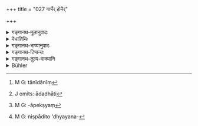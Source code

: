 +++
title = "027 गार्भैर् होमैर्"

+++

<details><summary>गङ्गानथ-मूलानुवादः</summary>

Of twice-born men the taint of seed and womb is removed by the ‘Libations in connection with Pregnancy’ and by ‘Jātakarman’ (Rites attendant upon birth), ‘Chauḍa’ (Tonsure) and ‘Mauñjībandhana’ (Tying of the grass-girdle). (27)


“How can these sacraments be regarded as subserving the purposes of actions? As regards the ‘sprinkling of butter,’ it is only natural that through the butter it should subserve the purposes of the sacrificial act, in Connection with which it has been prescribed. These sacraments however lie entirely, outside the pale of any action;—their injunction not occurring in the context of any sacrificial act. So it is difficult to say that they help in the sacrifice through the man (in the way in which the does through the butter). And unless it subserves the purposes of an act, consecration cannot be performed for its own sake; as in that case it should cease to be a ‘consecration’ (which is always subsidiary to something else), and become a primary act itself, and (when it ceases to be a consecration) this would mean the nullification of the statement ‘corporeal consecration should be performed’ (verse 26), and also of the Accusative ending in the statement ‘when, the boy is born, before he is touched by any other person, the father should etc.’ (which refers to the Birth-rites); and in that case, the sense of the injunction will have to be altered, as is done in the case of the injunction ‘Saktūñjuhoti’ [where the incompatibility of the Accusative ending leads us to alter it into the Instrumental ],—a particular result (as arising out of the consecration, as a primary act by itself) will have to be assumed; and so forth, a number of absurd assumptions will have to be made.”


(1) Ādhāna, 
(2) Puṃsavana, 
(3) Sīmanta, 
(4) Jāta, 
(5) Nāma, 
(6) Anna, 
(7) Chaula, 
(8) Mauñjī, 
(9-12) the four Vratas, 
(13) Godāna, 
(14) Samāvartana, 
(15) Vivāha, 
and (16) Antya.’


(1) Garbhādhāna, 
(2) Puṃsavana, 
(3) Sīmanta, 
(4) Bali, 
(5) Jātakṛtya, 
(6) Nāmakaraṇa, 
(7) Niṣkrama, 
(8) Annaprāśana, 
(9) Chaulakarma, 
(10) Upanayana, 
(11-14) the Four Veda-vratas, 
(15) Snāna, 
(16) Udvāha, 
(17) Āgrayaṇa, 
(18) Aṣṭakā, 
(19) Śrāvaṇī, 
(20) Āśvayujī, 
(21) Mārgaśīrṣī, 
(22) Pārvaṇa, 
(23) Utsarga, 
(24) Upākaraṇa, 
(25) Mahāyajñas;


(1) Garbhādhāna, 
(2) Puṃsavana, 
(3) Sīmantonnayana, 
(4) Jātakarma, 
(5) Nāmakaraṇa, 
(6) Annaprāśana, 
(7) Chaula, 
(8) Upanayana, 
(9-12) the four Veda-vratas, 
(13) Snāna, 
(14) Sahadharmacāriṇīsaṃyoga, 
(15-19) the five mahāyajñas, 
(20-26) the seven Pākayajñas—Aṣṭakā, Pārvaṇa-Śrāddba, Śrāvanī, Āgrahāyaṇī, Caitrī and Āśvayujī, 
(27-33) the seven Haviryajñas—Agnyādheya, Agnihotra, Darśapūrṇamāsa, Cāturmāsya, Āgrayaṇeṣṭi, Nirūdhapaśubandha, and Sautrāmaṇi, 
(33-40) the seven Somayajñas—Agniṣṭoma, Atyagniṣṭoma, Ukthya, Ṣoḍasbī, Vājapeya, Atirātra and Āptoryamā’
</details>

<details><summary>मेधातिथिः</summary>

उक्तं संस्कारप्रयोजनं पावनः शरीरसंस्कारः पुण्यश् च । तत्र पावनत्वम् उच्यते- दुष्टस्य दोषापकर्षणम् । 

- कुतः पुनः शरीरस्य दुष्टतेत्य् आशङ्कायाम् आह । **बैजिकं गार्भिकं चैन** इति । बीजे भवं बीजनिमित्तं वा **बैजिकम्** । एवं **गार्भिकम्** । **एनः** पापम् अदृष्टं दुःखकारणम् । तस्य बीजगर्भयोर् निमित्तभावाद् शुचित्वमात्रम् इहोच्यते । शुक्रशोणिते पुरुषस्य बीजम् । ते च स्वभावाद् अशुचिनी । गर्भाधान्य् अपि दोषसंक्रान्त्या दुष्टैव । अतस् तन्निमित्तम् अशुचित्वं पुरुषस्य संस्कारैर् **अपमृज्यते** ऽपनुद्यते । 

- तान् इदानीं[^१३१] कांश्चिन् नामधेयेन, कांश्चित् संस्कार्यविशेषोपलक्षितान् कृत्वा निर्दिशति । **गार्भैर् होमैः** । गर्भे संभ्हुते नार्याः क्रियन्ते । गर्भं वा ग्रहीतुम् गर्भप्रयोजनकत्वाद् गार्भाः । नारी तत्र द्वारमात्रम् । प्रयोजकस् तु गर्भ एव । अतस् तत्प्रयुक्तत्वाच् च तदर्था होमाः पुंसवनसीमन्तोन्नयनगर्भाधानानि । होमशब्द उपलक्षणार्थः कर्ममात्रस्य । न हि गर्भाधानं होमः । एतेषां च कर्मणां दर्व्यदेवतादिरूपं गृह्यस्मृतिभ्यो ऽवसातव्यम् । यथैव गार्भैर् होमैर् एवं **जातकर्मा**ख्येन संस्कारेण । एवं **चौडेन** । चूडार्थः चौडः । **मौञ्जीनिबन्धनम्** उपनयनम् । तत्र हि मुञ्जविकारो मेखला बध्यते । अतस् तेनोपनयनकर्मोपलक्ष्यते । बन्धनम् एव **निबन्धनम्** । निः वृत्तपूरणः । जातकर्मादीनि संस्कारनामधेयानि कृतद्वन्द्वानि करणविभक्त्या एनोपमार्जनस्य निर्दिश्यन्ते ।


[^१३१]:
     M G: tānīdānīṃ

- संस्कारश् च सर्वः संस्कार्ये कार्यान्तरशेषभूते कृतार्थे करिष्यमाणार्थे वा कंचिद् दृष्टम् अदृष्टं वा विशेषम् आदधाति । "व्रीहीन् अवहन्ति" (आप्श्१.२१.७) इति, "व्रीहिभिर् यजेत" (श्ब् ११.३.१.३) इति यागं निर्वर्तयिष्यतां तुषकणविप्रमोक्षो दृष्टो विशेष आदधाति[^१३२] । "शिरसो ऽवतार्य स्रजं शुचौ देशे निदधाति" इति उपभुक्ताया आकीर्णाकारायाः प्रतिपत्तिनियमाद् अदृष्टः स्रजो विशेषः । तत्रेमे संस्काराः श्रीरशुद्ध्यर्थाः श्रुताः । न च गन्धाध्यपकर्षणं मृद्वारिसंबन्धाद् इव शरीरे दृश्यते । तेनेयं जन्मादिकालशुद्धिवद् अदृष्टविशेषा शुद्धिर् वेदितव्या । एतया च शुद्ध्या पूतः श्रौतस्मार्तेषु कर्मस्व् अधिक्रियते । यथा मन्त्रपूतम् आज्यं होमे । लौकिके तु कार्ये द्रव्यशुद्ध्यैव शुद्धिर् यथाज्यस्य भोजनादौ । स्पृष्यता हि कुमारस्य "अद्भिर् गात्राणि शुद्ध्यन्ति" (म्ध् ५.१०८) इत्य् एतावतैव भवति । तथा चाह- "न तदुपस्पर्शनाद् अशौचम्" (ग्ध् २.३) इति ।


[^१३२]:
     J omits: ādadhāti

- <u>कथं</u> पुनः कर्मार्थत्वम् एतेषाम् । युक्तम् उत्पवनस्याज्यद्वारकं प्रकरणेन विनियोगात् । अमी तु बाह्या न कस्यचित् कर्मणः प्रकरणे श्रुताः । अतः पुरुषद्वारिका कर्मार्थता दुर्भणा । न चासति कार्योपयोगे स्वरूपतः संस्कार एव निर्वर्त्यः । तथा सति संस्कार्तैव हीयेत प्रधानकर्मता स्यात् । अतश् च "कार्यः शरीरसंस्कार" इति, "कुमारे जाते पुरान्यैर् आलम्भात्" (आश्ग् १.१३.१) इति च द्वितीया श्रुतिर् बाध्येत, "शत्रूञ् जुहोति" इतिवद् विनियोगभङ्गः स्यात् । तत्र चाधिकारकल्पनेत्यादिबह्वसमञ्जसं प्राप्नोति । 

- <u>उच्यते</u> । न वयं श्रुत्यादिप्रामाण्यापेक्षं[^१३३] तादर्थ्यम् अङ्गलक्षणं ब्रूमः, अपि तूपकारकत्वम् । तच् चानङ्गत्वे ऽप्य् उपपद्यते । यथाधानविधिः स्वाध्यायाध्ययनविधिश् च । न ह्य् अत्र श्रुत्यादयः सन्ति । यदाहवनीये जुहोतीत्याहवनीयादयो विनियुक्ताः । अलौकिकत्वाच् च तत्स्वरूपस्याधानविधिनैव सिद्धिः "वसन्ते ब्राह्मणो ऽग्नीन् आदधीत" इति (त्ब् १.१.२.६) । अत आहवनीयादिनिर्वृत्तिद्वारेणाधानं क्रतुषूपयुज्यते । न चाङ्गम् । अध्ययनविधिर् अप्य् अर्थावबोधद्वारेण क्रतूपकारकः । एवम् अमी संस्काराः । एतत्संकृतस्याध्ययनविधिः, निष्पादिताध्ययनविध्यर्थस्य[^१३४] विवाहः, कृतविवाहस्याधानम्, आहिताग्नेर् अधिकार इत्य् अस्ति संस्कारकार्योपयोगिता बाह्यपुरुषसंस्काराणाम् ।


[^१३४]:
     M G: niṣpādito 'dhyayana-


[^१३३]:
     M G: -āpekṣyaṃ

- निषेकग्रहाच् च सर्वत्रापि पितुर् अधिकारः । तथा च जातकर्मणि मन्त्रः "आत्मा वै पुत्रनामासि" (श्ब् १४.९.४.२६) इति । तस्य ह्य् अपत्योत्पादनम् अपत्यानुशासनं च विहितम् । "ऋणानि त्रीण्य् अपाकृत्य" (म्ध् ६.३५) इति । "तस्माद् अनुशिष्टं पुत्रं लोक्यम् आहुः" (बाउ १.५.१७) इति । अनुशासनं च स्वाधिकारप्रतिपादनम्, तच् च वेदाध्यापनेनार्थावबोधपर्यन्तेन भवतीति वक्ष्यामः । अत एवोभयोपकारकाः संस्काराः, अपत्योत्पत्तिविधौ पितुर् माणवकस्य च संस्कृतसाध्यासु क्रियासु । तस्मात् पितुर् अधिकारस् तदभावे तत्स्थानापन्नस्य । तथा चाह "असंस्कृतास् तु संस्कार्या भ्रातृभिः पूर्वसंस्कृतैः" (य्ध् २.१२८) इति ॥ २.२७ ॥

_येषु कर्मसु माणवकस्य संस्कारा उपकारकास् तान् इदानीम् उदाहरणमात्रेण दर्शयति ।_
</details>

<details><summary>गङ्गानथ-भाष्यानुवादः</summary>

The statement that ‘corporeal consecration is purifying and auspicious’ has pointed out the use of the Sacraments Now, ‘purification’ consists in removing the impurities of the impure thing; and the question arises—“whence the impurity of the Body?”

It is in answer to this that the text speaks of ‘*the taint of seed and womb*,’;—‘*of the seed*,’ is that which arises from, or is due to, the seed;—similarly ‘of the womb’ (is that which arises from, or is due to, the womb). ‘*Taint*’ is evil, an unseen source of pain. All that is meant by this is that the Body is impure, owing its birth to the seed and the womb. The ‘seed’ of man consists of semen and ovule; and these by their very nature, are impure. Similarly the womb, is impure by contamination. And the ‘*taint*’ of the man thus caused is ‘*removed?* wiped away, by the sacraments.

These sacrameuts are now mentioned ; *some* are actually named, while others are left to be indicated by the peculiar circumstances of what is sanctified.

‘*Libations in connection with pregnancy*,’—thoso that are offered when the pregnancy of the woman has come about,—or those that are offered for the purpose of bringing about pregnancy; in either case the libations are said to be ‘*in connection with pregnancy*.’ What prompts the offering is the *pregnancy*, the woman being only a means to it; so that the libations, being prompted by pregnancy, are said to be in connection with it; and these are the rites of ‘*Pumsavana*,’ ‘*Sīmantonnayana*’ and ‘*Garbhādhāna*.’ The word ‘*libation*’ here stands for the whole rite; as the ‘*Garbhādhāna*’ (‘Conception’) is certainly not a ‘Libation.’ The exact details of the rites, regarding the substances to be offered, the duties and so forth—arc to be found out from the
*Gṛhyasūtras*.

Just as by the ‘libations in connection with pregnancy’. so also by the sacrament known as ‘*Jātakarman*’ (Rites attendant upon birth). Similarly by ‘*Tonsure*’;—‘*Chauḍa*,’ ‘*Tonsure*,’ is meant that which is performed for the purpose of the ‘*cūḍā*’ (the- lock of hair left to grow on the crown of the head). ‘*Tying of the gross-girdle*’ is
*Upanayana*; as it is at this ceremony that the girdle of muñja-grass is
tied, this indicates that rite. ‘*Nibandhana*’ is the same as ‘*bandhana*’; and the prefix ‘*ni*’ has been added for filling up the metre.

‘*Jātakarman*’ and the rest—which are the names of the sacraments—have been made into a copulative compound, and then have the instrumental ending added to show that they are instrumental in the removal of taint.

------------

Every ‘consecration’ brings about some peculiarity, either seen (material) or unseen (spiritual), in the thing consecrated, which is subservient to something else to be brought about, and has either already subserved, or is going to subserve, the purposes of this latter thing. For instance, in the case of the ‘threshing of the corn’ and ‘offering sacrifices with the corn,’ the ‘threshing’ (which is the ‘consecration’ or ‘purification’ in this case) produces in the corns, that are going to help in the accomplishment of the sacrifice, the visible peculiarity, in the shape of the removal of the chaff. \[So that in this case the thing consecrated is going to subserve some useful purpose\]. When again it is said that ‘removing the garland from the head one should keep it in a clean place,’ the garland is something that has been used (and served its purpose) and has become mangled in shape; so that the special method of its *disposal* (after use) only produces an invisible effect. Now all the sacraments mentioned in the text are prescribed for the purpose of the purification of the body; but they are not found to bring about in the body any such effects as the removal of bad odour, etc., which is done by washing with clay and water. Hence the ‘purification’ in this case should be understood to consist in some unseen effect; just as has been held to result from the particular time at which the birth of the individual takes place. And when the man has become purified by such purification, he becomes fit for the performance of acts prescribed in the *Smṛtis* and in the Vedas; just as the Butter sanctified by *mantras* is fit for use in libations. In connection with ordinary (non-religious) acts, all necessary purity is attained by the (external) purification of things; as in the case of the Butter required for eating. As for that ‘purity’ of the boy which consists in his
*touchabien?ss*, this is brought about by the ‘washing with water’
mentioned as the means of purifying the body (in 5.109). Hence has it been declared that ‘there is no impurity arising from his touch.’

*Objection*.—

> “How can these sacraments be regarded as subserving the purposes of > actions? As regards the ‘sprinkling of butter,’ it is only natural > that through the butter it should subserve the purposes of the > sacrificial act, in Connection with which it has been prescribed. > These sacraments however lie entirely, outside the pale of any > action;—their injunction not occurring in the context of any > sacrificial act. So it is difficult to say that they help in the > sacrifice through the man (in the way in which the does through the > butter). And unless it subserves the purposes of an act, consecration > cannot be performed for its own sake; as in that case it should cease > to be a ‘consecration’ (which is always subsidiary to something else), > and become a *primary* act itself, and (when it ceases to be a > *consecration*) this would mean the nullification of the statement > ‘corporeal consecration should be performed’ (verse 26), and also of > the Accusative ending in the statement ‘when, the boy is born, before > he is touched by any other person, the father should etc.’ (which > refers to the Birth-rites); and in that case, the sense of the > injunction will have to be altered, as is done in the case of the > injunction ‘*Saktūñjuhoti*’ \[where the incompatibility of the > *Accusative* ending leads us to alter it into the *Instrumental* \],—a > particular result (as arising out of the consecration, as a primary > act by itself) will have to be assumed; and so forth, a number of > absurd assumptions will have to be made.”

Our answer to the above is as follows:—What we mean by the consecration subserving the purposes of sacrifices is-not that it is a subsidiary integral part of these,—which character is indicated by Direct Vedic Declaration and certain other means; all that we mean is that it is helpful to it; and this helpfulness is possible even without the one forming an integral part of the other. For instance, we have the injunction regarding the ‘laying of fire’ and that relating to ‘Vedic study’; but there is no Direct Injunction or any other indication (of these forming part of any sacrifice); all that we find is the Vedic text ‘offerings are made into the which lays down the ‘*Āhavanīya*’ (as the receptacle of the offerings); and as the precise nature of the ‘*Āhavanīya*’ is superphysical, the only way in which it can be brought into existence is by means of the prescribed ‘laying of fire,’ which is contained in the text ‘the Brāhmaṇa should lay the fires during spring’; so that the ‘laying of fire’ helps in the sacrificial performance through the bringing into existence of the *Āhavanīya*, and yet it does not form an integral part of the performance. ‘Vedic study’ also helps in the sacrificial performance, through the knowledge of the meaning of Vedic texts (acquired by the study).

Analogous to these two is the case of the sacraments:

1.  the act of Vedic study can be done only by one who has had these
    sacraments performed,
2.  it is only when one has carried out the injunction of Vedic study
    that he can marry,
3.  it is only when one has married that he can ‘lay the fire,’ 4.  and it is only one who has ‘laid the fire’ that is entitled (to the
    performance of sacrifices).

It is in this way that even though the sacraments are laid down apart from the sacrificial injunctions, yet their due performance is helpful towards the sacrificial acts.

Since the text speaks of ‘*Niṣeka*’ (conception, depositing of the semen) as the first of the sacraments, it follows that all the sacraments for the child are to be performed by the father. Thus the
*mantra* for the ‘Rites on Birth’ reads—‘You are my very soul, bearing
the name of son’ (*Śatapatha* *Brāhmaṇa*, 14. 9. 4. 8.) \[which clearly shows that it is recited by the father\]. It is for the father again that the begetting and instructing of children has been prescribed as a duty in the verse—‘Having paid off the three debts etc.,’ (6.35); and the passage. It is for this reason that the duly instructed son is called the real son,’ speaks of ‘instruction,’ which consists in teaching the boy his duties; and we shall show later on that this ‘instruction’ is accomplished only by teaching hi m the Veda up to the point where the boy comprehends its full meaning. It is thus that the sacraments are of use to both: they help the father in the begetting of the right sort of child, and they help the boy in the performance of those acts that can be done only by one who has been duly consecrated. Thus it is the father on whom devolves the task of having the sacraments properly performed; and on his death, for hi m who takes his place; for instance, it is said ‘he who h as not been consecrated should be consecrated by his brothers who have had their consecration already done.’ (*Yājñavalkya*, 2.124).—(27)

The author next indicates, by way of illustration, those acts in which the sacraments of the Boy are helpful:—
</details>

<details><summary>गङ्गानथ-टिप्पन्यः</summary>

*Medhātithi* (p. 80, 1. 8)—*Gṛhyasmṛtibhyo*—*vasātavyam*—see *Āśvalāyana
Gṛhya Sūtra* 1-13-14.

*Medhātithi* (p. 80, 1. 10) ‘*Mekhalā badhyate*’—see *Gautama*, 1-15.

This verse has been quoted by the *Mitākṣarā* on 3.253 (p. 1285), where
it has been taken to mean that the sacrament of the Upanayaṇa wipes off
all the sins committed by the boy prior to it.

It is also quoted in the *Vīramitrodaya* (Saṃskāra, p. 134) and has been
taken to mean that the Sacramental Rites are meant only for the
‘Twice-bom—and in the *Aparārka* (p. 25), as indicating that the
sacraments are meant for the Twice-born only, on the ground that they
have been mentioned after the injunction of *Upanayaṇa* which pertains
to the Twice-born only. It is quoted in the Smṛtikaumudī (p. 48), which
notes that the term ‘*Saṃskāra*’ (Sacrament) connotes *destruction of
sin or impurity*.

It is quoted in the *Smṛticandrikā* (Saṃskāra, p. 36), which adds the
following notes:—‘*Bīja*’ stands for semen-ovule, the impurity due to
defects in that is called ‘*baijika*’—that due to residence in the womb
is called, ‘*gārbhika*’;—‘*homaiḥ*’ includes the Garbhādhāna and other
rites that are accompanied by libations into fire;—and in the *Saṃskāra*
- *ratnamālā* (p. 5) to the effect that Homa is to be performed by the
*Twice-bom* only;—‘*baijika*’ is such impurity relating to the
semen-ovule as is due to the intercourse having taken place at a
forbidden time,—‘*Gārbhika*’ is the impurity due to residence in a womb
that is not quite clean;—it quotes Medhātithi to the effect that as.the
‘semen-ovule’ and the ‘womb’ cannot be the effects of any sins of the
child, the ‘*enaḥ*’ mentioned in the text must be taken as standing not
for actual sin, but for the impurity or uncleanliness due to the child’s
physical connection with them.
</details>

<details><summary>गङ्गानथ-तुल्य-वाक्यानि</summary>

**(Verses 27 and 28)  
**

*Sumantu* (Vīra-Saṃskāra, p. 131).—‘The sacraments common to the
Brāhmaṇa, the Kṣatriya and the Vaiśya, are the following—Garbhādhāna,
Sīmantonnayana, Jātakarma, Nāmakaraṇa, Annaprāśana, Cūḍā, Upanayana,
Vratacaryā, Adhyayana, Samāvartana, Vivāha, Yajña and Dāna.’

*Hārīta* (*Ibid*, p. 135).—‘There are two kinds of Sacraments—Brāhma and
Daiva; the Garbhādhāna and the rest ending with Snāna, which are
proscribed in the Smṛtis, are “brāhma”; the Pākayajñas, the Haviryajñas
and the Somayajñas are “daiva”.’

*Jātūkarṇya* (*Ibid*, p. 135).—‘The sixteen sacramental rites are the
following—

> \(1\) Ādhāna,  
> (2) Puṃsavana,  
> (3) Sīmanta,  
> (4) Jāta,  
> (5) Nāma,  
> (6) Anna,  
> (7) Chaula,  
> (8) Mauñjī,  
> (9-12) the four Vratas,  
> (13) Godāna,  
> (14) Samāvartana,  
> (15) Vivāha,  
> and (16) Antya.’

*Āṅgiras* (*Ibid*).—‘

> \(1\) Garbhādhāna,  
> (2) Puṃsavana,  
> (3) Sīmanta,  
> (4) Bali,  
> (5) Jātakṛtya,  
> (6) Nāmakaraṇa,  
> (7) Niṣkrama,  
> (8) Annaprāśana,  
> (9) Chaulakarma,  
> (10) Upanayana,  
> (11-14) the Four Veda-vratas,  
> (15) Snāna,  
> (16) Udvāha,  
> (17) Āgrayaṇa,  
> (18) Aṣṭakā,  
> (19) Śrāvaṇī,  
> (20) Āśvayujī,  
> (21) Mārgaśīrṣī,  
> (22) Pārvaṇa,  
> (23) Utsarga,  
> (24) Upākaraṇa,  
> (25) Mahāyajñas;

these are the obligatory sacraments, specially for the Brāhmaṇa. It is
by means of the sacraments that Brāhmaṇahood comes to be gradually
manifested.’

*Āśvalāyana* (*Ibid*, p. 136).—‘The five mahāyajñas are to be performed
daily; the sixteen cuding with Marriage are *naimittīka*, to be done on
prescribed occasions; the Pārvaṇa is to be done every month, or if this
be not possible, then every year; the seven sacrifices beginning with
Āgrayaṇa are to be performed once in the year.’

*Gautama* (*Ibid*, p. 137).—‘The following are the 10 Sacraments—

> \(1\) Garbhādhāna,  
> (2) Puṃsavana,  
> (3) Sīmantonnayana,  
> (4) Jātakarma,  
> (5) Nāmakaraṇa,  
> (6) Annaprāśana,  
> (7) Chaula,  
> (8) Upanayana,  
> (9-12) the four Veda-vratas,  
> (13) Snāna,  
> (14) Sahadharmacāriṇīsaṃyoga,  
> (15-19) the five mahāyajñas,  
> (20-26) the seven Pākayajñas—Aṣṭakā, Pārvaṇa-Śrāddba, Śrāvanī,
> Āgrahāyaṇī, Caitrī and Āśvayujī,  
> (27-33) the seven Haviryajñas—Agnyādheya, Agnihotra, Darśapūrṇamāsa,
> Cāturmāsya, Āgrayaṇeṣṭi, Nirūdhapaśubandha, and Sautrāmaṇi,  
> (33-40) the seven Somayajñas—Agniṣṭoma, Atyagniṣṭoma, Ukthya, Ṣoḍasbī,
> Vājapeya, Atirātra and Āptoryamā’

...‘He who has not had these forty sacraments, nor is endowed with the
eight qualities of the soul (sympathy for all beings, forgiveness,
freedom from jealousy, purity, equanimity, good character,
non-miserliness) is never united to Brahman, nor does he attain the
regions of Brahman.’

*Hārita* (*Ibid*, p. 130).—‘He who has been sanctified by the Brāhma
Sacraments becomes equal to the sages and becomes united with them and
attains their regions; and he who is sanctified by the Daiva sacraments
becomes equal to the gods, is united with them and reaches their
regions.’

*Do*. (Aparārka, p. 25).—‘When the women of the twice-born castes are
sanctified by the performance of a single sacrament, every child that
they bear thereafter becomes sanctified thereby.’

*Śaṅkha-Likhita* (*Ibid*, p. 110).—‘The Brāhmaṇa who is endowed with the
two sets of sacraments and is equipped with the eight qualities (of the
soul) attains the regions of Brahman.’

*Devala* (Aparārka, p. 25).—‘Just as a picture becomes manifested
through the gradual appearance of the several limbs, in the same manner
Brāhmaṇahood becomes manifested through the lawful performance of the
sacraments.’
</details>

<details><summary>Bühler</summary>

027	By burnt oblations during (the mother's) pregnancy, by the Gatakarman (the ceremony after birth), the Kauda (tonsure), and the Maungibandhana (the tying of the sacred girdle of Munga grass) is the taint, derived from both parents, removed from twice-born men.
</details>
